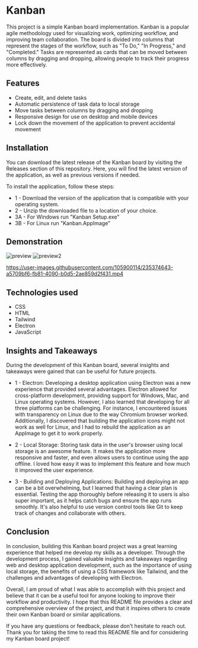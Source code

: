 # Kanban
This project is a simple Kanban board implementation. Kanban is a popular agile methodology used for visualizing work, optimizing workflow, and improving team collaboration. The board is divided into columns that represent the stages of the workflow, such as "To Do," "In Progress," and "Completed." Tasks are represented as cards that can be moved between columns by dragging and dropping, allowing people to track their progress more effectively.

## Features
- Create, edit, and delete tasks
- Automatic persistence of task data to local storage
- Move tasks between columns by dragging and dropping
- Responsive design for use on desktop and mobile devices
- Lock down the movement of the application to prevent accidental movement 

## Installation
You can download the latest release of the Kanban board by visiting the Releases section of this repository. Here, you will find the latest version of the application, as well as previous versions if needed.

To install the application, follow these steps:
- 1 - Download the version of the application that is compatible with your operating system.
- 2 - Unzip the downloaded file to a location of your choice.
- 3A - For Windows run "Kanban Setup.exe"
- 3B - For Linux run "Kanban.AppImage"

## Demonstration 
![preview](https://user-images.githubusercontent.com/105900114/235374619-5bcbf69f-96c6-436b-8104-680ff675cea6.png)
![preview2](https://user-images.githubusercontent.com/105900114/235374622-bcf4be71-ff04-4f4f-9d70-de389c686b05.png)

https://user-images.githubusercontent.com/105900114/235374643-a5709bf6-fb81-4090-b0d5-2ae859d2f431.mp4

## Technologies used
- CSS
- HTML
- Tailwind
- Electron
- JavaScript

## Insights and Takeaways
During the development of this Kanban board, several insights and takeaways were gained that can be useful for future projects.
- 1 - Electron: Developing a desktop application using Electron was a new experience that provided several advantages. Electron allowed for cross-platform development, providing support for Windows, Mac, and Linux operating systems. However, I also learned that developing for all three platforms can be challenging. For instance, I encountered issues with transparency on Linux due to the way Chromium browser worked. Additionally, I discovered that building the application icons might not work as well for Linux, and I had to rebuild the application as an AppImage to get it to work properly.

- 2 - Local Storage: Storing task data in the user's browser using local storage is an awesome feature. It makes the application more responsive and faster, and even allows users to continue using the app offline. I loved how easy it was to implement this feature and how much it improved the user experience.

- 3 - Building and Deploying Applications: Building and deploying an app can be a bit overwhelming, but I learned that having a clear plan is essential. Testing the app thoroughly before releasing it to users is also super important, as it helps catch bugs and ensure the app runs smoothly. It's also helpful to use version control tools like Git to keep track of changes and collaborate with others.

## Conclusion

In conclusion, building this Kanban board project was a great learning experience that helped me develop my skills as a developer. Through the development process, I gained valuable insights and takeaways regarding web and desktop application development, such as the importance of using local storage, the benefits of using a CSS framework like Tailwind, and the challenges and advantages of developing with Electron.

Overall, I am proud of what I was able to accomplish with this project and believe that it can be a useful tool for anyone looking to improve their workflow and productivity. I hope that this README file provides a clear and comprehensive overview of the project, and that it inspires others to create their own Kanban board or similar applications.

If you have any questions or feedback, please don't hesitate to reach out. Thank you for taking the time to read this README file and for considering my Kanban board project!


